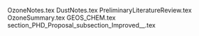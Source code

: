 OzoneNotes.tex
DustNotes.tex
PreliminaryLiteratureReview.tex
OzoneSummary.tex
GEOS_CHEM.tex
section_PHD_Proposal_subsection_Improved__.tex